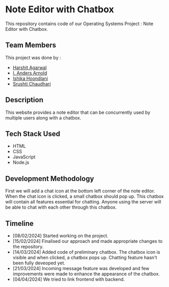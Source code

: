 # Note Editor with Chatbox
This repository contains code of our Operating Systems Project : Note Editor with Chatbox. 
## Team Members
This project was done by :

* [Harshit Agarwal](https://github.com/HarshitAgarwal7)
* [I. Anders Arnold](https://github.com/asquare004)
* [Ishika Hoondlani](https://github.com/ishikahoondlani26)
* [Srushti Chaudhari](https://github.com/srushtichaudhari7)
## Description
This website provides a note editor that can be concurrently used by multiple users along with a chatbox.
## Tech Stack Used
* HTML
* CSS
* JavaScript
* Node.js
## Development Methodology
First we will add a chat icon at the bottom left corner of the note editor. When the chat icon is clicked, a small chatbox should pop up. This chatbox will contain all features essential for chatting. Anyone using the server will be able to chat with each other through this chatbox.
## Timeline
* [08/02/2024] Started working on the project.
* [15/02/2024] Finalised our approach and made appropriate changes to the repository.
* [14/03/2024] Added code of preliminary chatbox. The chatbox icon is visible and when clicked, a chatbox pops up. Chatting feature hasn't been fully deveoped yet.
* [21/03/2024] Incoming message feature was developed and few improvements were made to enhance the appearance of the chatbox.
* [04/04/2024] We tried to link frontend with backend.

